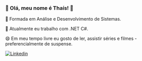 ### 🌸 Olá, meu nome é Thaís! 🌸

<!--
**zarosthais/zarosthais** is a ✨ _special_ ✨ repository because its `README.md` (this file) appears on your GitHub profile.

Here are some ideas to get you started:

- 🔭 I’m currently working on ...
- 🌱 I’m currently learning ...
- 👯 I’m looking to collaborate on ...
- 🤔 I’m looking for help with ...
- 💬 Ask me about ...
- 📫 How to reach me: ...
-  Pronouns: ...
- ⚡ Fun fact: ...
-->

📕 Formada em Análise e Desenvolvimento de Sistemas.

🔭 Atualmente eu trabalho com .NET C#.

😄 Em meu tempo livre eu gosto de ler, assistir séries e filmes - preferencialmente de suspense.

[![Linkedin](https://img.shields.io/badge/-LinkedIn-blue?style=flat&logo=Linkedin&logoColor=white)](https://br.linkedin.com/in/tha%C3%ADs-zaros)
